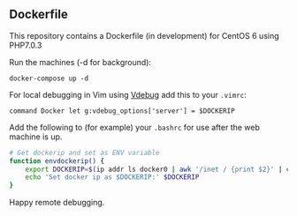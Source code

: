 ## Dockerfile

This repository contains a Dockerfile (in development) for CentOS 6 using PHP7.0.3

Run the machines (-d for background):
    
    docker-compose up -d
    
For local debugging in Vim using [Vdebug](https://github.com/joonty/vdebug) add this to your `.vimrc`:

    command Docker let g:vdebug_options['server'] = $DOCKERIP

Add the following to (for example) your `.bashrc` for use after the web machine is up.

```bash
# Get dockerip and set as ENV variable
function envdockerip() {
    export DOCKERIP=$(ip addr ls docker0 | awk '/inet / {print $2}' | cut -d"/" -f1)
    echo 'Set docker ip as $DOCKERIP:' $DOCKERIP
}
```

Happy remote debugging.
